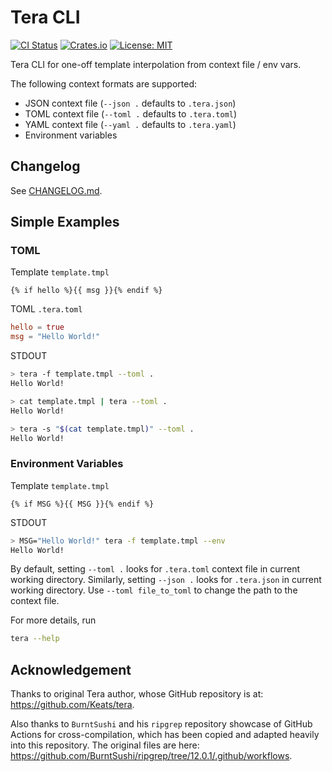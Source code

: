 # Tera CLI

[![CI Status](https://img.shields.io/github/workflow/status/guangie88/tera-cli/ci/master?label=ci&logo=github&style=for-the-badge)](https://github.com/guangie88/tera-cli/actions)
[![Crates.io](https://img.shields.io/crates/v/tera-cli?style=for-the-badge)](https://crates.io/crates/tera-cli)
[![License: MIT](https://img.shields.io/github/license/guangie88/tera-cli?style=for-the-badge)](https://opensource.org/licenses/MIT)

Tera CLI for one-off template interpolation from context file / env vars.

The following context formats are supported:

- JSON context file (`--json .` defaults to `.tera.json`)
- TOML context file (`--toml .` defaults to `.tera.toml`)
- YAML context file (`--yaml .` defaults to `.tera.yaml`)
- Environment variables

## Changelog

See [CHANGELOG.md](CHANGELOG.md).

## Simple Examples

### TOML

Template `template.tmpl`

```jinja
{% if hello %}{{ msg }}{% endif %}
```

TOML `.tera.toml`

```toml
hello = true
msg = "Hello World!"
```

STDOUT

```bash
> tera -f template.tmpl --toml .
Hello World!

> cat template.tmpl | tera --toml .
Hello World!

> tera -s "$(cat template.tmpl)" --toml .
Hello World!
```

### Environment Variables

Template `template.tmpl`

```jinja
{% if MSG %}{{ MSG }}{% endif %}
```

STDOUT

```bash
> MSG="Hello World!" tera -f template.tmpl --env
Hello World!
```

By default, setting `--toml .` looks for `.tera.toml` context file in current
working directory. Similarly, setting `--json .` looks for `.tera.json` in
current working directory. Use `--toml file_to_toml` to change the path to the
context file.

For more details, run

```bash
tera --help
```

## Acknowledgement

Thanks to original Tera author, whose GitHub repository is at:
<https://github.com/Keats/tera>.

Also thanks to `BurntSushi` and his `ripgrep` repository showcase of GitHub
Actions for cross-compilation, which has been copied and adapted heavily into
this repository. The original files are here:
<https://github.com/BurntSushi/ripgrep/tree/12.0.1/.github/workflows>.
